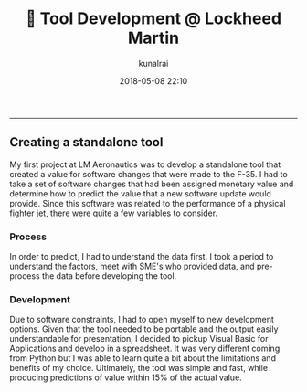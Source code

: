 ﻿---
title: ":hammer: Tool Development @ Lockheed Martin"
layout: post
date: 2018-05-08 22:10
# tag: jekyll
# image: 
headerImage: true
projects: true
hidden: true # don't count this post in blog pagination
description: "My first SWE internship"
category: project
author: kunalrai
externalLink: false
---


---


## Creating a standalone tool
My first project at LM Aeronautics was to develop a standalone tool that created a value for software changes that were made to the F-35. I had to take a set of software changes that had been assigned monetary value and determine how to predict the value that a new software update would provide. Since this software was related to the performance of a physical fighter jet, there were quite a few variables to consider. 

### Process
In order to predict, I had to understand the data first. I took a period to understand the factors, meet with SME's who provided data, and pre-process the data before developing the tool. 

### Development
Due to software constraints, I had to open myself to new development options. Given that the tool needed to be portable and the output easily understandable for presentation, I decided to pickup Visual Basic for Applications and develop in a spreadsheet. It was very different coming from Python but I was able to learn quite a bit about the limitations and benefits of my choice. Ultimately, the tool was simple and fast, while producing predictions of value within 15% of the actual value. 
